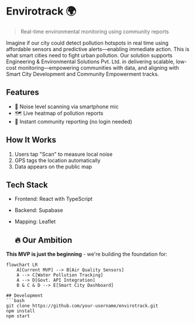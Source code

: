 
# Envirotrack 🌍
> Real-time environmental monitoring using community reports

Imagine if our city could detect pollution hotspots in real time using affordable sensors and predictive alerts—enabling immediate action. This is what smart cities need to fight urban pollution. Our solution supports Engineering & Environmental Solutions Pvt. Ltd. in delivering scalable, low-cost monitoring—empowering communities with data, and aligning with Smart City Development and Community Empowerment tracks.

## Features
- 📱 Noise level scanning via smartphone mic
- 🗺️ Live heatmap of pollution reports
- 🚀 Instant community reporting (no login needed)

## How It Works
1. Users tap "Scan" to measure local noise
2. GPS tags the location automatically
3. Data appears on the public map

## Tech Stack
- Frontend: React with TypeScript
- Backend: Supabase
- Mapping: Leaflet

  ## 🔥 Our Ambition
**This MVP is just the beginning** - we're building the foundation for:

```mermaid
flowchart LR
    A[Current MVP] --> B[Air Quality Sensors]
    A --> C[Water Pollution Tracking]
    A --> D[Govt. API Integration]
    B & C & D --> E[Smart City Dashboard]

## Development
```bash
git clone https://github.com/your-username/envirotrack.git
npm install
npm start
```
